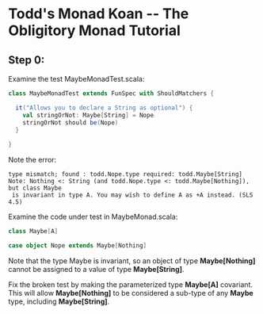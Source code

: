 Todd's Monad Koan -- The Obligitory Monad Tutorial
==================================================

Step 0:
-------

  Examine the test MaybeMonadTest.scala:
  
```scala
class MaybeMonadTest extends FunSpec with ShouldMatchers {

  it("Allows you to declare a String as optional") {
    val stringOrNot: Maybe[String] = Nope
    stringOrNot should be(Nope)
  }
  
}
```
Note the error:  
```
type mismatch; found : todd.Nope.type required: todd.Maybe[String] Note: Nothing <: String (and todd.Nope.type <: todd.Maybe[Nothing]), but class Maybe 
 is invariant in type A. You may wish to define A as +A instead. (SLS 4.5)
``` 
Examine the code under test in MaybeMonad.scala:

```scala
class Maybe[A]

case object Nope extends Maybe[Nothing]
```

Note that the type Maybe is invariant, so an object of type **Maybe[Nothing]** cannot be assigned to a value of type **Maybe[String]**.

Fix the broken test by making the parameterized type **Maybe[A]** covariant.  This will allow **Maybe[Nothing]** to be considered a sub-type
of any **Maybe** type, including **Maybe[String]**.
   